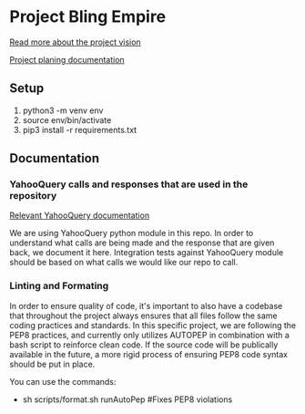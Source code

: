 # Project Bling Empire 
[Read more about the project vision](/documentation/vision.md)

[Project planing documentation](https://relieved-walker-58b.notion.site/Project-Bling-Empire-dbee9a3b0f1a41febc0098a6e901188c?pvs=4)

## Setup

1. python3 -m venv env
2. source env/bin/activate
3. pip3 install -r requirements.txt


## Documentation

### YahooQuery calls and responses that are used in the repository
[Relevant YahooQuery documentation](https://yahooquery.dpguthrie.com/)

We are using YahooQuery python module in this repo. In order to understand what calls are being made and the response that are given back, we document it here. Integration tests against YahooQuery module should be based on what calls we would like our repo to call.

### Linting and Formating
In order to ensure quality of code, it's important to also have a codebase that throughout the project always ensures that all files follow the same coding practices and standards. In this specific project, we are following the PEP8 practices, and currently only utilizes AUTOPEP in combination with a bash script to reinforce clean code. If the source code will be publically available in the future, a more rigid process of ensuring PEP8 code syntax should be put in place.

You can use the commands:
- sh scripts/format.sh runAutoPep #Fixes PEP8 violations